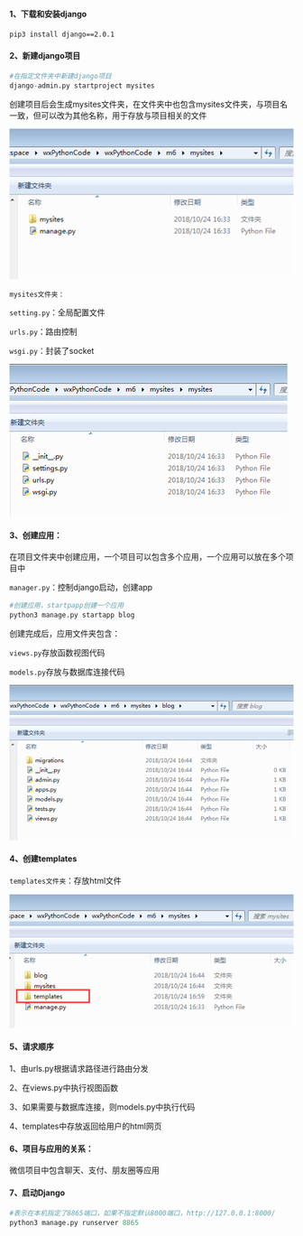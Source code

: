 #### 1、下载和安装django

```
pip3 install django==2.0.1
```

#### 2、新建django项目

```python
#在指定文件夹中新建django项目
django-admin.py startproject mysites
```

创建项目后会生成mysites文件夹，在文件夹中也包含mysites文件夹，与项目名一致，但可以改为其他名称，用于存放与项目相关的文件

![django创建项目](.\images\django创建项目.png)

`mysites文件夹：`

`setting.py`：全局配置文件

`urls.py`：路由控制

`wsgi.py`：封装了socket

![项目文件夹内容](.\images\项目文件夹内容.png)

#### 3、创建应用：

在项目文件夹中创建应用，一个项目可以包含多个应用，一个应用可以放在多个项目中

`manager.py`：控制django启动，创建app

```python
#创建应用，startpapp创建一个应用
python3 manage.py startapp blog
```

创建完成后，应用文件夹包含：

`views.py`存放函数视图代码

`models.py`存放与数据库连接代码

![django应用文件夹内容](.\images\django应用文件夹内容.png)

#### 4、创建templates

`templates文件夹`：存放html文件

![templates](.\images\templates.png)

#### 5、请求顺序

1、由urls.py根据请求路径进行路由分发

2、在views.py中执行视图函数

3、如果需要与数据库连接，则models.py中执行代码

4、templates中存放返回给用户的html网页

#### 6、项目与应用的关系：

微信项目中包含聊天、支付、朋友圈等应用

#### 7、启动Django

```python
#表示在本机指定了8865端口，如果不指定默认8000端口，http://127.0.0.1:8000/
python3 manage.py runserver 8865
```